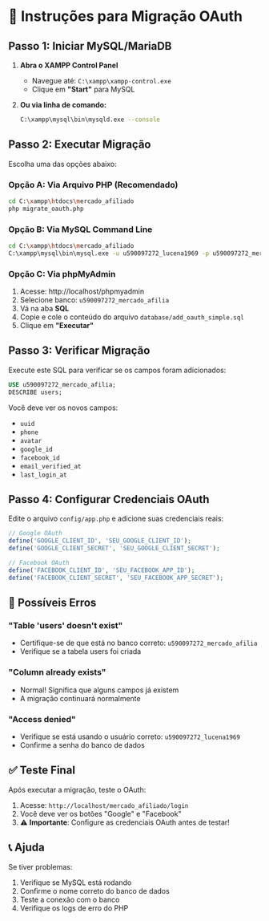 # 🔧 Instruções para Migração OAuth

## Passo 1: Iniciar MySQL/MariaDB

1. **Abra o XAMPP Control Panel**
   - Navegue até: `C:\xampp\xampp-control.exe`
   - Clique em **"Start"** para MySQL

2. **Ou via linha de comando:**
   ```bash
   C:\xampp\mysql\bin\mysqld.exe --console
   ```

## Passo 2: Executar Migração

Escolha uma das opções abaixo:

### Opção A: Via Arquivo PHP (Recomendado)
```bash
cd C:\xampp\htdocs\mercado_afiliado
php migrate_oauth.php
```

### Opção B: Via MySQL Command Line
```bash
cd C:\xampp\htdocs\mercado_afiliado
C:\xampp\mysql\bin\mysql.exe -u u590097272_lucena1969 -p u590097272_mercado_afilia < database/add_oauth_simple.sql
```

### Opção C: Via phpMyAdmin
1. Acesse: http://localhost/phpmyadmin
2. Selecione banco: `u590097272_mercado_afilia`
3. Vá na aba **SQL**
4. Copie e cole o conteúdo do arquivo `database/add_oauth_simple.sql`
5. Clique em **"Executar"**

## Passo 3: Verificar Migração

Execute este SQL para verificar se os campos foram adicionados:

```sql
USE u590097272_mercado_afilia;
DESCRIBE users;
```

Você deve ver os novos campos:
- `uuid`
- `phone`
- `avatar`
- `google_id`
- `facebook_id`
- `email_verified_at`
- `last_login_at`

## Passo 4: Configurar Credenciais OAuth

Edite o arquivo `config/app.php` e adicione suas credenciais reais:

```php
// Google OAuth
define('GOOGLE_CLIENT_ID', 'SEU_GOOGLE_CLIENT_ID');
define('GOOGLE_CLIENT_SECRET', 'SEU_GOOGLE_CLIENT_SECRET');

// Facebook OAuth  
define('FACEBOOK_CLIENT_ID', 'SEU_FACEBOOK_APP_ID');
define('FACEBOOK_CLIENT_SECRET', 'SEU_FACEBOOK_APP_SECRET');
```

## 🚨 Possíveis Erros

### "Table 'users' doesn't exist"
- Certifique-se de que está no banco correto: `u590097272_mercado_afilia`
- Verifique se a tabela users foi criada

### "Column already exists"
- Normal! Significa que alguns campos já existem
- A migração continuará normalmente

### "Access denied"
- Verifique se está usando o usuário correto: `u590097272_lucena1969`
- Confirme a senha do banco de dados

## ✅ Teste Final

Após executar a migração, teste o OAuth:

1. Acesse: `http://localhost/mercado_afiliado/login`
2. Você deve ver os botões "Google" e "Facebook"
3. ⚠️ **Importante**: Configure as credenciais OAuth antes de testar!

## 📞 Ajuda

Se tiver problemas:
1. Verifique se MySQL está rodando
2. Confirme o nome correto do banco de dados
3. Teste a conexão com o banco
4. Verifique os logs de erro do PHP